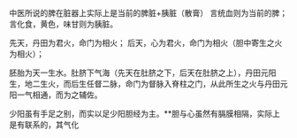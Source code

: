 
中医所说的脾在脏器上实际上是当前的脾脏+胰脏（散膏）
言统血则为当前的脾；言化食，黄色，味甘则为胰脏。

先天，丹田为君火，命门为相火；
后天，心为君火，命门为相火（胆中寄生之火为相火）；

胚胎为天一生水。肚脐下气海（先天在肚脐之下，后天在肚脐之上），丹田元阳生，地二生火，而后生任督二脉，命门为督脉入脊柱之门，从此所生之火与丹田元阳一气相通，而为之辅佐。

少阳虽有手足之别，而实以足少阳胆经为主。**胆与心虽然有膈膜相隔，实际上是有联系的，其气化